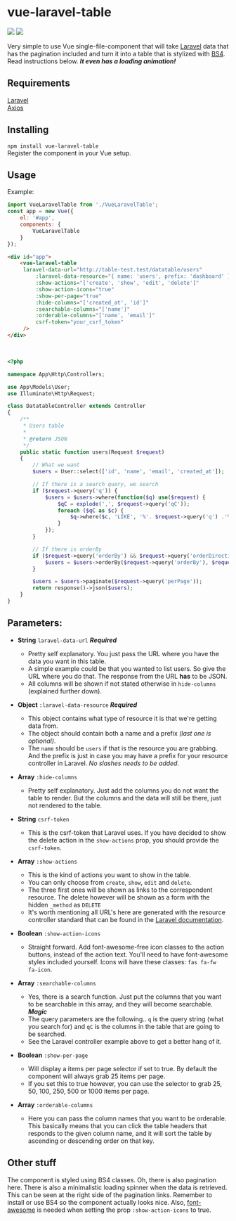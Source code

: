 # vue-laravel-table

![](https://img.shields.io/npm/dw/vue-laravel-table) ![](https://img.shields.io/npm/v/vue-laravel-table?color=#00baff)

Very simple to use Vue single-file-component that will take [Laravel](https://laravel.com) data that has the pagination included and turn it into a table that is stylized with [BS4](https://getbootstrap.com/). Read instructions below. ***It even has a loading animation!***

  

## Requirements

[Laravel](https://laravel.com) <br />[Axios](https://github.com/axios/axios)  <br />


## Installing

`npm install vue-laravel-table`<br />
Register the component in your Vue setup.

  

## Usage

Example:

```js
import VueLaravelTable from './VueLaravelTable';
const app = new Vue({
    el: '#app',
    components: {
    	VueLaravelTable
    }
});
```


```html
<div id="app">
	<vue-laravel-table
	 laravel-data-url="http://table-test.test/datatable/users"
         :laravel-data-resource="{ name: 'users', prefix: 'dashboard' }"
         :show-actions="['create', 'show', 'edit', 'delete']"
         :show-action-icons="true"
         :show-per-page="true"
         :hide-columns="['created_at', 'id']"
         :searchable-columns="['name']"
         :orderable-columns="['name', 'email']"
         csrf-token="your_csrf_token"
     />
</div>
```

​     

```php
<?php

namespace App\Http\Controllers;

use App\Models\User;
use Illuminate\Http\Request;

class DatatableController extends Controller
{   
    /**
     * Users table
     *
     * @return JSON
     */
    public static function users(Request $request)
    {
        // What we want
        $users = User::select(['id', 'name', 'email', 'created_at']);

        // If there is a search query, we search
        if ($request->query('q')) {
            $users = $users->where(function($q) use($request) { 
                $qC = explode(',', $request->query('qC'));
                foreach ($qC as $c) {
                    $q->where($c, 'LIKE', '%'. $request->query('q') .'%');
                }
            });
        }

        // If there is orderBy
        if ($request->query('orderBy') && $request->query('orderDirection')) {
            $users = $users->orderBy($request->query('orderBy'), $request->query('orderDirection'));
        }

        $users = $users->paginate($request->query('perPage'));
        return response()->json($users);
    }
}
```




## Parameters:

-  **String**  `laravel-data-url`  ***Required***

   - Pretty self explanatory. You just pass the URL where you have the data you want in this table.
   - A simple example could be that you wanted to list users. So give the URL where you do that. The response from the URL **has** to be JSON.
   - All columns will be shown if not stated otherwise in `hide-columns` (explained further down).
-  **Object**  `:laravel-data-resource`  ***Required***

   - This object contains what type of resource it is that we're getting data from.
   - The object should contain both a name and a prefix *(last one is optional)*.
   - The `name` should be `users` if that is the resource you are grabbing. And the prefix is just in case you may have a prefix for your resource controller in Laravel. *No slashes needs to be added.*
-  **Array**  `:hide-columns`
   -  Pretty self explanatory. Just add the columns you do not want the table to render. But the columns and the data will still be there, just not rendered to the table.
-  **String**  `csrf-token`

   -  This is the csrf-token that Laravel uses. If you have decided to show the delete action in the `show-actions` prop, you should provide the `csrf-token`.
-  **Array**  `:show-actions`
   -  This is the kind of actions you want to show in the table.
   -  You can only choose from `create`, `show`, `edit` and `delete`.
   -  The three first ones will be shown as links to the correspondent resource. The delete however will be shown as a form with the hidden `_method` as `DELETE`
   -  It's worth mentioning all URL's here are generated with the resource controller standard that can be found in the [Laravel documentation](https://laravel.com/docs/8.x/controllers#resource-controllers).
-  **Boolean** `:show-action-icons`

   - Straight forward. Add font-awesome-free icon classes to the action buttons, instead of the action text. You'll need to have font-awesome styles included yourself. Icons will have these classes: `fas fa-fw fa-icon`.
-  **Array** `:searchable-columns`
   - Yes, there is a search function. Just put the columns that you want to be searchable in this array, and they will become searchable. ***Magic***
   - The query parameters are the following.. `q` is the query string (what you search for) and `qC` is the columns in the table that are going to be searched.
   - See the Laravel controller example above to get a better hang of it.
-  **Boolean** `:show-per-page`
   - Will display a items per page selector if set to true. By default the component will always grab 25 items per page. 
   - If you set this to true however, you can use the selector to grab 25, 50, 100, 250, 500 or 1000 items per page.
-  **Array** `:orderable-columns`
   - Here you can pass the column names that you want to be orderable. This basically means that you can click the table headers that responds to the given column name, and it will sort the table by ascending or descending order on that key.




## Other stuff

The component is styled using BS4 classes. Oh, there is also pagination here. There is also a minimalistic loading spinner when the data is retrieved. This can be seen at the right side of the pagination links. Remember to install or use BS4 so the component actually looks nice. Also, [font-awesome](https://fontawesome.com/) is needed when setting the prop `:show-action-icons` to true.
